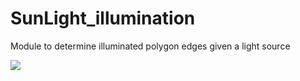 # SunLight_illumination
 Module to determine illuminated polygon edges given a light source

![](MoonTest.gif)
